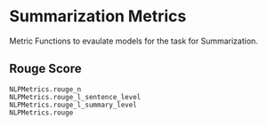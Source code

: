 # Summarization Metrics

Metric Functions to evaulate models for the task for Summarization.

## Rouge Score

```@docs
NLPMetrics.rouge_n
NLPMetrics.rouge_l_sentence_level
NLPMetrics.rouge_l_summary_level
NLPMetrics.rouge
```


